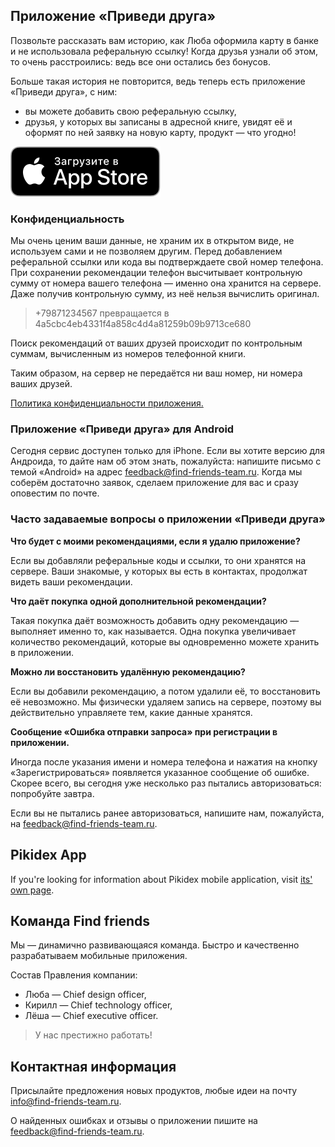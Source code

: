 ## Приложение «Приведи друга»

Позвольте рассказать вам историю, как Люба оформила карту в банке и не использовала реферальную ссылку! Когда друзья узнали об этом, то очень расстроились: ведь все они остались без бонусов.

Больше такая история не повторится, ведь теперь есть приложение «Приведи друга», с ним:
- вы можете добавить свою реферальную ссылку,
- друзья, у которых вы записаны в адресной книге, увидят её и оформят по ней заявку на новую карту, продукт — что угодно!

[![Скачайте приложение сегодня в App Store](/images/Download_on_the_App_Store_Badge_RU_RGB_blk_100317.svg)](https://apps.apple.com/us/app/приведи-друга/id1571750423)

### Конфиденциальность

Мы очень ценим ваши данные, не храним их в открытом виде, не используем сами и не позволяем другим.
Перед добавлением реферальной ссылки или кода вы подтверждаете свой номер телефона. 
При сохранении рекомендации телефон высчитывает контрольную сумму от номера вашего телефона — именно она хранится на сервере. Даже получив контрольную сумму, из неё нельзя вычислить оригинал.

> +79871234567 превращается в 4a5cbc4eb4331f4a858c4d4a81259b09b9713ce680

Поиск рекомендаций от ваших друзей происходит по контрольным суммам, вычисленным из номеров телефонной книги. 

Таким образом, на сервер не передаётся ни ваш номер, ни номера ваших друзей.

<p><a href="/app-policy.html">Политика конфиденциальности приложения.</a></p>

### Приложение «Приведи друга» для Android

Сегодня сервис доступен только для iPhone. 
Если вы хотите версию для Андроида, то дайте нам об этом знать, пожалуйста: напишите письмо с темой «Android» на адрес [feedback@find-friends-team.ru](mailto:feedback@find-friends-team.ru). 
Когда мы соберём достаточно заявок, сделаем приложение для вас и сразу оповестим по почте.

### Часто задаваемые вопросы о приложении «Приведи друга»

**Что будет с моими рекомендациями, если я удалю приложение?**

Если вы добавляли реферальные коды и ссылки, то они хранятся на сервере. Ваши знакомые, у которых вы есть в контактах, продолжат видеть ваши рекомендации.

**Что даёт покупка одной дополнительной рекомендации?**

Такая покупка даёт возможность добавить одну рекомендацию — выполняет именно то, как называется. Одна покупка увеличивает количество рекомендаций, которые вы одновременно можете хранить в приложении.

**Можно ли восстановить удалённую рекомендацию?**

Если вы добавили рекомендацию, а потом удалили её, то восстановить её невозможно. Мы физически удаляем запись на сервере, поэтому вы действительно управляете тем, какие данные хранятся.

**Сообщение «Ошибка отправки запроса» при регистрации в приложении.**

Иногда после указания имени и номера телефона и нажатия на кнопку «Зарегистрироваться» появляется указанное сообщение об ошибке. 
Скорее всего, вы сегодня уже несколько раз пытались авторизоваться: попробуйте завтра.

Если вы не пытались ранее авторизоваться, напишите нам, пожалуйста, на [feedback@find-friends-team.ru](mailto:feedback@find-friends-team.ru).

## Pikidex App

If you're looking for information about Pikidex mobile application, visit <a href="/pikidex.html">its' own page</a>.


## Команда Find friends

Мы — динамично развивающаяся команда. Быстро и качественно разрабатываем мобильные приложения.

Состав Правления компании:
- Люба — Chief design officer,
- Кирилл — Chief technology officer,
- Лёша — Chief executive officer.

> У нас престижно работать!

## Контактная информация

Присылайте предложения новых продуктов, любые идеи на почту [info@find-friends-team.ru](mailto:info@find-friends-team.ru).

О найденных ошибках и отзывы о приложении пишите на [feedback@find-friends-team.ru](mailto:feedback@find-friends-team.ru).
